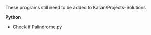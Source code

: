 These programs still need to be added to Karan/Projects-Solutions


**Python**

* Check if Palindrome.py